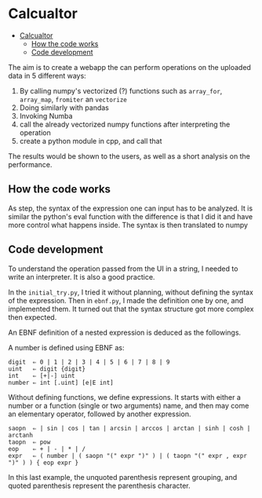 # Calcualtor

- [Calcualtor](#calcualtor)
  - [How the code works](#how-the-code-works)
  - [Code development](#code-development)

The aim is to create a webapp the can perform operations on the uploaded data in 5 different ways:

1. By calling numpy's vectorized (?) functions such as `array_for`, `array_map`, `fromiter` an `vectorize`
2. Doing similarly with pandas
3. Invoking Numba
4. call the already vectorized numpy functions after interpreting the operation
5. create a python module in cpp, and call that

The results would be shown to the users, as well as a short analysis on the performance.

## How the code works

As step, the syntax of the expression one can input has to be analyzed. It is similar the python's eval function with the difference is that I did it and have more control what happens inside. The syntax is then translated to numpy

## Code development

To understand the operation passed from the UI in a string, I needed to write an interpreter. It is also a good practice.

In the `initial_try.py`, I tried it without planning, without defining the syntax of the expression. Then in `ebnf.py`, I made the definition one by one, and implemented them. It turned out that the syntax structure got more complex then expected.

An EBNF definition of a nested expression is deduced as the followings.

A number is defined using EBNF as:

```EBNF
digit  ⇐ 0 | 1 | 2 | 3 | 4 | 5 | 6 | 7 | 8 | 9
uint   ⇐ digit {digit}
int    ⇐ [+|-] uint
number ⇐ int [.uint] [e|E int]
```

Without defining functions, we define expressions. It starts with either a number or a function (single or two arguments) name, and then may come an elementary operator, followed by another expression.

```EBNF
saopn  ⇐ | sin | cos | tan | arcsin | arccos | arctan | sinh | cosh | arctanh
taopn  ⇐ pow
eop    ⇐ + | - | * | /
expr   ⇐ ( number | ( saopn "(" expr ")" ) | ( taopn "(" expr , expr ")" ) ) { eop expr }
```

In this last example, the unquoted parenthesis represent grouping, and quoted parenthesis represent the parenthesis character.
